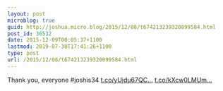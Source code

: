 ```yaml
---
layout: post
microblog: true
guid: http://joshua.micro.blog/2015/12/08/t674213239320899584.html
post_id: 36532
date: 2015-12-09T00:05:37+1100
lastmod: 2019-07-30T17:41:26+1100
type: post
url: /2015/12/08/t674213239320899584.html
---
```

Thank you, everyone #joshis34 [t.co/yUjdu67QC...](https://t.co/yUjdu67QC2) [t.co/kXcw0LMUm...](https://t.co/kXcw0LMUmR)
